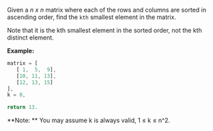 Given a *n x n* matrix where each of the rows and columns are sorted in ascending order, find the `kth` smallest element in the matrix.

Note that it is the kth smallest element in the sorted order, not the kth distinct element.

**Example:**

```javascript
matrix = [
   [ 1,  5,  9],
   [10, 11, 13],
   [12, 13, 15]
],
k = 8,

return 13.
```

**Note: **
You may assume k is always valid, 1 ≤ k ≤ n^2.